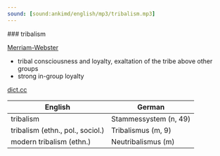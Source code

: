 ```yaml
---
sound: [sound:ankimd/english/mp3/tribalism.mp3]
---
```


\### tribalism

[Merriam-Webster](https://www.merriam-webster.com/dictionary/tribalism)

- tribal consciousness and loyalty, exaltation of the tribe above other groups
- strong in-group loyalty

[dict.cc](https://www.dict.cc/tribalism)

| English        | German       |
| -------------- | ------------ |
| tribalism | Stammessystem (n, 49) |
| tribalism (ethn., pol., sociol.) | Tribalismus (m, 9) |
| modern tribalism (ethn.) | Neutribalismus (m) |
